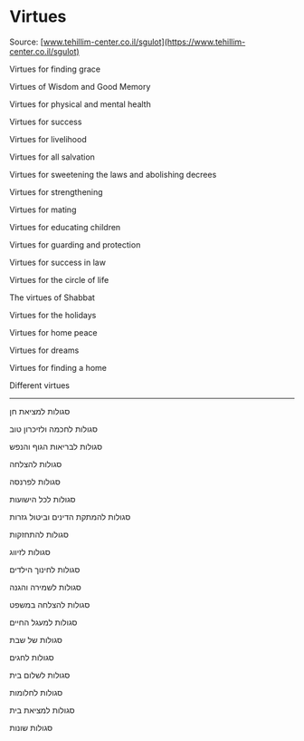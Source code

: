 # Virtues

Source: [www.tehillim-center.co.il/sgulot](https://www.tehillim-center.co.il/sgulot)

Virtues for finding grace

Virtues of Wisdom and Good Memory

Virtues for physical and mental health

Virtues for success

Virtues for livelihood

Virtues for all salvation

Virtues for sweetening the laws and abolishing decrees

Virtues for strengthening

Virtues for mating

Virtues for educating children

Virtues for guarding and protection

Virtues for success in law

Virtues for the circle of life

The virtues of Shabbat

Virtues for the holidays

Virtues for home peace

Virtues for dreams

Virtues for finding a home

Different virtues

---


סגולות למציאת חן

סגולות לחכמה ולזיכרון טוב

סגולות לבריאות הגוף והנפש

סגולות להצלחה

סגולות לפרנסה

סגולות לכל הישועות

סגולות להמתקת הדינים וביטול גזרות

סגולות להתחזקות

סגולות לזיווג

סגולות לחינוך הילדים

סגולות לשמירה והגנה

סגולות להצלחה במשפט

סגולות למעגל החיים

סגולות של שבת

סגולות לחגים

סגולות לשלום בית

סגולות לחלומות

סגולות למציאת בית

סגולות שונות
